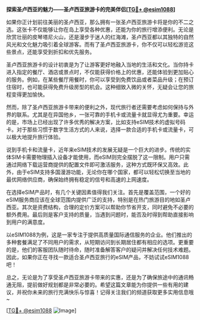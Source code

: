 **探索圣卢西亚的魅力——圣卢西亚旅游卡的完美伴侣[[TG💪+ @esim1088](https://t.me/s/esim1088)]**

如果你正计划前往美丽的圣卢西亚，那么拥有一张圣卢西亚旅游卡将是你的不二之选。这张卡不仅能够让你在岛上享受各种优惠，还能为你的旅行增添便利。无论是欣赏壮丽的皮琴塔尼火山，还是漫步于迷人的红海滩，圣卢西亚都以其独特的自然风光和文化魅力吸引着全球游客。而有了圣卢西亚旅游卡，你不仅可以轻松游览这些景点，还能享受到折扣和优先服务。

圣卢西亚旅游卡的设计初衷是为了让游客更好地融入当地的生活和文化。当你持卡进入指定的餐厅、酒店或景点时，不仅能获得价格上的优惠，还能体验到更加贴心的服务。例如，在某些餐厅用餐时，你可以享受到免费饮品或者菜品升级；在预订住宿时，也可能获得免费升级房型的机会。这种细致入微的关怀，无疑会让您的旅程变得更加愉快。

然而，除了圣卢西亚旅游卡带来的便利之外，现代旅行者还需要考虑如何保持与外界的联系。尤其是在异国他乡，一张可靠的手机卡或流量卡就显得尤为重要。幸运的是，市场上已经出现了许多优秀的解决方案，比如支持eSIM技术的虚拟号码卡。对于那些习惯于数字生活方式的人来说，选择一款合适的手机卡或流量卡，可以极大地提升旅行体验。

说到手机卡和流量卡，近年来eSIM技术的发展无疑是一个巨大的进步。传统的实体SIM卡需要物理插入设备才能使用，而eSIM则完全摆脱了这一限制。用户只需通过网络下载运营商提供的配置文件即可激活服务，这种方式既环保又高效。此外，由于eSIM支持多国漫游功能，无论你在哪个国家，都可以轻松切换至当地的最优网络供应商，确保始终拥有稳定的信号和高速的上网速度。

在选择eSIM产品时，有几个关键因素值得我们关注。首先是覆盖范围，一个好的eSIM服务商应该在全球范围内提供广泛的支持，特别是在热门旅游目的地如圣卢西亚。其次是资费结构，合理的定价方案可以帮助你节省开支，同时避免不必要的额外费用。最后则是客户支持的质量，当遇到问题时，能否及时得到帮助直接影响到用户的满意度。

以eSIM1088为例，这是一家专注于提供高质量国际通信服务的企业。他们推出的多种套餐满足了不同用户的需求，从短期访问到长期居住都有相应的选项。更重要的是，他们的客服团队随时待命，随时准备解答客户的疑问并解决任何技术难题。因此，如果你正在寻找一款适合圣卢西亚旅行的eSIM产品，不妨试试eSIM1088吧！

总之，无论是为了享受圣卢西亚旅游卡带来的实惠，还是为了确保旅途中的通讯畅通无阻，提前做好规划都是非常必要的。希望这篇文章能为你提供一些有用的建议，并祝你未来的旅行充满快乐与惊喜！记得关注我们的频道获取更多实用信息哦~

[[TG💪+ @esim1088](https://t.me/s/esim1088) ![Image](https://i.postimg.cc/4NQfJmqS/Snipaste-2025-05-13-00-14-12.png)]